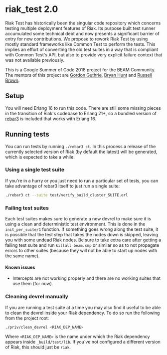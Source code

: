 # riak_test 2.0

Riak Test has historically been the singular code repository which concerns testing multiple deployment features of Riak.
Its purpose built test runner accumulated some technical debt and now presents a significant barrier of entry for new contributions. We propose to rework Riak Test by using mostly standard frameworks like Common Test to perform the tests. This implies an effort of converting the old test suites in a way that is compliant with Common Test's API, but also to provide very explicit failure context that was not available previously.

This is a Google Summer of Code 2018 project for the BEAM Community. The mentors of this project are [Gordon Guthrie][gordon], [Bryan Hunt][bryan] and [Russell Brown][russell].


## Setup
You will need Erlang 16 to run this code. There are still some missing pieces in the transition of Riak's codebase to
Erlang 21+, so a bundled version of [rebar3][2] is included that works with Erlang 16.  

## Running tests

You can run tests by running `./rebar3 ct`. In this process a release of the currently selected version of Riak (by
default the latest) will be generated, which is expected to take a while.

### Using a single test suite

If you're in a hurry or you just need to run a particular set of tests, you can take advantage of rebar3 itself to just
run a single suite:

```sh
./rebar3 ct --suite test/verify_build_cluster_SUITE.erl
```

### Failing test suites
Each test suites makes sure to generate a new devrel to make sure it is using a clean and deterministic test
environment. This is done in the `init_per_suite/1` function. If something goes wrong along the test suite, it
is possible that the test step that takes the nodes down is skipped, leaving you with some undead Riak nodes.
Be sure to take extra care after getting a failing test suite and run `killall beam.smp` or similar so as to
not propagate errors to other suites (because they will not be able to start up nodes with the same name).

#### Known issues
- Intercepts are not working properly and there are no working suites that use them (for now).

### Cleaning devrel manually
If you are running a test suite at a time you may also find it useful to be able to clean the devrel inside your Riak dependency. To do so run the following from the project root:

```sh
./priv/clean_devrel <RIAK_DEP_NAME>
```

Where `<RIAK_DEP_NAME>` is the name under which the Riak dependency appears inside `_build/test/lib`. If you've not configured a different version of Riak, this should just be `riak`.


[1]: https://github.com/basho/riak_test
[2]: http://www.rebar3.org/
[bryan]: https://github.com/binarytemple
[gordon]: https://github.com/gordonguthrie
[russell]: https://github.com/russelldb

